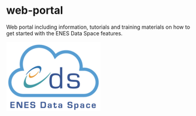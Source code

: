# web-portal
Web portal including information, tutorials and training materials on how to get started with the ENES Data Space features.

<img src="https://github.com/ENES-Data-Space/web-portal/raw/main/img/ENES_DS_logo.png"  width="50%" height="50%">

